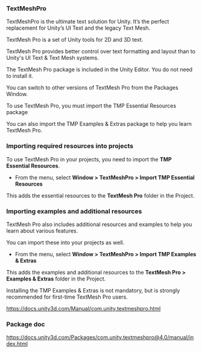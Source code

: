 ### TextMeshPro

TextMeshPro is the ultimate text solution for Unity. It’s the perfect replacement for Unity’s UI Text and the legacy Text Mesh.

TextMesh Pro is a set of Unity tools for 2D and 3D text.

TextMesh Pro provides better control over text formatting and layout than to Unity's UI Text & Text Mesh systems.


The TextMesh Pro package is included in the Unity Editor. You do not need to install it.


You can switch to other versions of TextMesh Pro from the Packages Window.

To use TextMesh Pro, you must import the TMP Essential Resources package


You can also import the TMP Examples & Extras package to help you learn TextMesh Pro.

### Importing required resources into projects

To use TextMesh Pro in your projects, you need to import the **TMP Essential Resources**.

-   From the menu, select **Window > TextMeshPro > Import TMP Essential Resources**

This adds the essential resources to the **TextMesh Pro** folder in the Project.

### Importing examples and additional resources

TextMesh Pro also includes additional resources and examples to help you learn about various features.

You can import these into your projects as well.

-   From the menu, select **Window > TextMeshPro > Import TMP Examples & Extras**

This adds the examples and additional resources to the **TextMesh Pro > Examples & Extras** folder in the Project.

Installing the TMP Examples & Extras is not mandatory, but is strongly recommended for first-time TextMesh Pro users.

https://docs.unity3d.com/Manual/com.unity.textmeshpro.html

### Package doc
https://docs.unity3d.com/Packages/com.unity.textmeshpro@4.0/manual/index.html
